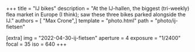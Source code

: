 +++
title = "IJ bikes"
description = "At the IJ-hallen, the biggest (tri-weekly) flea market in Europe (I think); saw these three bikes parked alongside the IJ."
authors = [ "Max Crone",]
template = "photo.html"
path = "photo/ij-fietsen"

[extra]
img = "2022-04-30-ij-fietsen"
aperture = 4
exposure = "1/2400"
focal = 35
iso = 640
+++

